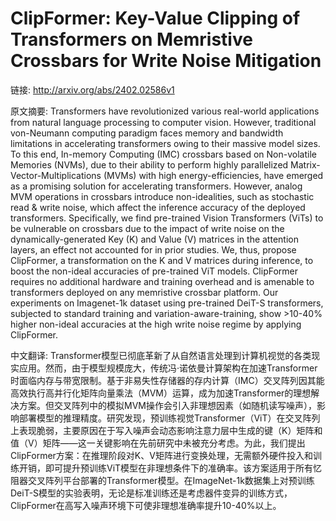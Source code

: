 # ClipFormer: Key-Value Clipping of Transformers on Memristive Crossbars for Write Noise Mitigation

链接: http://arxiv.org/abs/2402.02586v1

原文摘要:
Transformers have revolutionized various real-world applications from natural
language processing to computer vision. However, traditional von-Neumann
computing paradigm faces memory and bandwidth limitations in accelerating
transformers owing to their massive model sizes. To this end, In-memory
Computing (IMC) crossbars based on Non-volatile Memories (NVMs), due to their
ability to perform highly parallelized Matrix-Vector-Multiplications (MVMs)
with high energy-efficiencies, have emerged as a promising solution for
accelerating transformers. However, analog MVM operations in crossbars
introduce non-idealities, such as stochastic read & write noise, which affect
the inference accuracy of the deployed transformers. Specifically, we find
pre-trained Vision Transformers (ViTs) to be vulnerable on crossbars due to the
impact of write noise on the dynamically-generated Key (K) and Value (V)
matrices in the attention layers, an effect not accounted for in prior studies.
We, thus, propose ClipFormer, a transformation on the K and V matrices during
inference, to boost the non-ideal accuracies of pre-trained ViT models.
ClipFormer requires no additional hardware and training overhead and is
amenable to transformers deployed on any memristive crossbar platform. Our
experiments on Imagenet-1k dataset using pre-trained DeiT-S transformers,
subjected to standard training and variation-aware-training, show >10-40%
higher non-ideal accuracies at the high write noise regime by applying
ClipFormer.

中文翻译:
Transformer模型已彻底革新了从自然语言处理到计算机视觉的各类现实应用。然而，由于模型规模庞大，传统冯·诺依曼计算架构在加速Transformer时面临内存与带宽限制。基于非易失性存储器的存内计算（IMC）交叉阵列因其能高效执行高并行化矩阵向量乘法（MVM）运算，成为加速Transformer的理想解决方案。但交叉阵列中的模拟MVM操作会引入非理想因素（如随机读写噪声），影响部署模型的推理精度。研究发现，预训练视觉Transformer（ViT）在交叉阵列上表现脆弱，主要原因在于写入噪声会动态影响注意力层中生成的键（K）矩阵和值（V）矩阵——这一关键影响在先前研究中未被充分考虑。为此，我们提出ClipFormer方案：在推理阶段对K、V矩阵进行变换处理，无需额外硬件投入和训练开销，即可提升预训练ViT模型在非理想条件下的准确率。该方案适用于所有忆阻器交叉阵列平台部署的Transformer模型。在ImageNet-1k数据集上对预训练DeiT-S模型的实验表明，无论是标准训练还是考虑器件变异的训练方式，ClipFormer在高写入噪声环境下可使非理想准确率提升10-40%以上。
